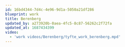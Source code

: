 ```yaml
---
id: 16bd4344-7d4c-4e96-9d1a-5050a21df286
blueprint: work
title: Berenberg
updated_by: a273920b-0aea-4fc5-8c87-56262c2f72fa
updated_at: 1687434399
video:
  - 'work videos/Berenberg/tyfte_work_berenberg.mpd'
---
```

